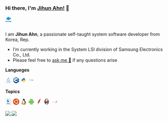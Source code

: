 ### Hi there, I'm [Jihun Ahn!](https://pierrot.icu) 👋

<a href="https://hub.docker.com/u/jhunahn">
  <img align="left" alt="Jihun Ahn | docker" width="20px" src="https://raw.githubusercontent.com/github/explore/main/topics/docker/docker.png" />
</a>

<br/>
<br/>

I am **Jihun Ahn**, a passionate self-taught system software developer from Korea, Rep.

- I’m currently working in the System LSI division of Samsung Electronics Co., Ltd.
- Please feel free to <a href="mailto:jhun.ahnn@gmail.com">ask me :e-mail:</a> if any questions arise


**Langueges**

<code><img height="20" src="https://raw.githubusercontent.com/github/explore/main/topics/c/c.png"></code>
<code><img height="20" src="https://raw.githubusercontent.com/github/explore/main/topics/cpp/cpp.png"></code>
<code><img height="20" src="https://raw.githubusercontent.com/github/explore/main/topics/python/python.png"></code>
<code><img height="20" src="https://raw.githubusercontent.com/github/explore/main/topics/java/java.png"></code>

**Topics**

<code><img height="20" src="https://raw.githubusercontent.com/github/explore/main/topics/macos/macos.png"></code>
<code><img height="20" src="https://raw.githubusercontent.com/github/explore/main/topics/ubuntu/ubuntu.png"></code>
<code><img height="20" src="https://raw.githubusercontent.com/github/explore/main/topics/linux/linux.png"></code>
<code><img height="20" src="https://raw.githubusercontent.com/github/explore/main/topics/android/android.png"></code>
<code><img height="20" src="https://raw.githubusercontent.com/github/explore/main/topics/maven/maven.png"></code>
<code><img height="20" src="https://raw.githubusercontent.com/github/explore/main/topics/jenkins/jenkins.png"></code>
<code><img height="20" src="https://raw.githubusercontent.com/github/explore/main/topics/jekyll/jekyll.png"></code>



<a href="https://github.com/jhunahn">
  <img align="center" src="https://github-readme-stats.vercel.app/api?username=jhunahn&theme=radical&show_icons=true" />
  <img align="center" src="https://github-readme-stats.vercel.app/api/top-langs?username=jhunahn&theme=radical&layout=compact" />
</a>
